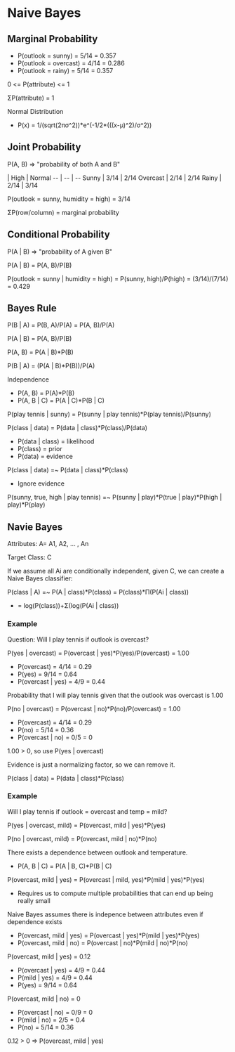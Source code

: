 # Naive Bayes
## Marginal Probability
- P(outlook = sunny) = 5/14 = 0.357
- P(outlook = overcast) = 4/14 = 0.286
- P(outlook = rainy) = 5/14 = 0.357

0 <= P(attribute) <= 1

ΣP(attribute) = 1

Normal Distribution
- P(x) = 1/(sqrt(2πσ^2))\*e^(-1/2\*(((x-μ)^2)/σ^2))

## Joint Probability
P(A, B) => "probability of both A and B"

| High | Normal
-- | -- | --
Sunny | 3/14 | 2/14
Overcast | 2/14 | 2/14
Rainy | 2/14 | 3/14

P(outlook = sunny, humidity = high) = 3/14

ΣP(row/column) = marginal probability

## Conditional Probability
P(A | B) => "probability of A given B"

P(A | B) = P(A, B)/P(B)

P(outlook = sunny | humidity = high) = P(sunny, high)/P(high) = (3/14)/(7/14) = 0.429

## Bayes Rule
P(B | A) = P(B, A)/P(A) = P(A, B)/P(A)

P(A | B) = P(A, B)/P(B)

P(A, B) = P(A | B)\*P(B)

P(B | A) = (P(A | B)\*P(B))/P(A)

Independence
- P(A, B) = P(A)\*P(B)
- P(A, B | C) = P(A | C)\*P(B | C)

P(play tennis | sunny) = P(sunny | play tennis)\*P(play tennis)/P(sunny)

P(class | data) = P(data | class)\*P(class)/P(data)
- P(data | class) = likelihood
- P(class) = prior
- P(data) = evidence

P(class | data) =~ P(data | class)\*P(class)
- Ignore evidence

P(sunny, true, high | play tennis) =~ P(sunny | play)\*P(true | play)\*P(high | play)\*P(play)

## Navie Bayes
Attributes: A= A1, A2, ... , An

Target Class: C

If we assume all Ai are conditionally independent, given C, we can create a Naive Bayes classifier:

P(class | A) =~ P(A | class)\*P(class) = P(class)\*Π(P(Ai | class))
- = log(P(class))+Σ(log(P(Ai | class))

### Example
Question: Will I play tennis if outlook is overcast?

P(yes | overcast) = P(overcast | yes)\*P(yes)/P(overcast) = 1.00
- P(overcast) = 4/14 = 0.29
- P(yes) = 9/14 = 0.64
- P(overcast | yes) = 4/9 = 0.44

Probability that I will play tennis given that the outlook was overcast is 1.00

P(no | overcast) = P(overcast | no)\*P(no)/P(overcast) = 1.00
- P(overcast) = 4/14 = 0.29
- P(no) = 5/14 = 0.36
- P(overcast | no) = 0/5 = 0

1.00 > 0, so use P(yes | overcast)

Evidence is just a normalizing factor, so we can remove it.

P(class | data) = P(data | class)\*P(class)

### Example
Will I play tennis if outlook = overcast and temp = mild?

P(yes | overcast, mild) = P(overcast, mild | yes)\*P(yes)

P(no | overcast, mild) = P(overcast, mild | no)\*P(no)

There exists a dependence between outlook and temperature.
- P(A, B | C) = P(A | B, C)\*P(B | C)

P(overcast, mild | yes) = P(overcast | mild, yes)\*P(mild | yes)\*P(yes)
- Requires us to compute multiple probabilities that can end up being really small

Naive Bayes assumes there is indepence between attributes even if dependence exists
- P(overcast, mild | yes) = P(overcast | yes)\*P(mild | yes)\*P(yes)
- P(overcast, mild | no) = P(overcast | no)\*P(mild | no)\*P(no)

P(overcast, mild | yes) = 0.12
- P(overcast | yes) = 4/9 = 0.44
- P(mild | yes) = 4/9 = 0.44
- P(yes) = 9/14 = 0.64

P(overcast, mild | no) = 0
- P(overcast | no) = 0/9 = 0
- P(mild | no) = 2/5 = 0.4
- P(no) = 5/14 = 0.36

0.12 > 0 => P(overcast, mild | yes)